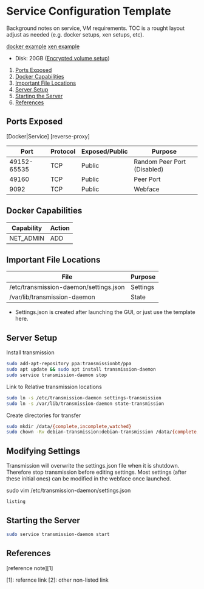 Service Configuration Template
==============================
Background notes on service, VM requirements. TOC is a rought layout adjust as
needed (e.g. docker setups, xen setups, etc).

[docker example](gogs/README.md)
[xen example](../virtualization/vm-templates/steam-7-days-to-die/README.md)

* Disk: 20GB ([Encrypted volume setup](../operating-systems/ubuntu/16.04/server.md#creating-an-encrypted-volume))

1. [Ports Exposed](#ports-exposed)
1. [Docker Capabilities](#docker-capabilities)
1. [Important File Locations](#important-file-locations)
1. [Server Setup](#server-setup)
1. [Starting the Server](#starting-the-server)
1. [References](#references)

Ports Exposed
-------------
[Docker|Service] [reverse-proxy]

| Port        | Protocol | Exposed/Public | Purpose                     |
|-------------|----------|----------------|-----------------------------|
| 49152-65535 | TCP      | Public         | Random Peer Port (Disabled) |
| 49160       | TCP      | Public         | Peer Port                   |
| 9092        | TCP      | Public         | Webface                     |

Docker Capabilities
-------------------

| Capability | Action |
|------------|--------|
| NET_ADMIN  | ADD    |

Important File Locations
------------------------

| File                                      | Purpose  |
|-------------------------------------------|----------|
| /etc/transmission-daemon/settings.json    | Settings |
| /var/lib/transmission-daemon              | State    |
* Settings.json is created after launching the GUI, or just use the template
  here.

Server Setup
-------------
Install transmission

```bash
sudo add-apt-repository ppa:transmissionbt/ppa
sudo apt update && sudo apt install transmission-daemon
sudo service transmission-daemon stop
```

Link to Relative transmission locations
```bash
sudo ln -s /etc/transmission-daemon settings-transmission
sudo ln -s /var/lib/transmission-daemon state-transmission
```

Create directories for transfer
```bash
sudo mkdir /data/{complete,incomplete,watched}
sudo chown -Rv debian-transmission:debian-transmission /data/{complete,incomplete,watched}
```

Modifying Settings
------------------
Transmission will overwrite the settings.json file when it is shutdown. Therefore stop transmission before editing settings. Most settings (after these initial ones) can be modified in the webface once launched.

sudo vim /etc/transmission-daemon/settings.json
```vim
listing
```

Starting the Server
-------------------
```bash
sudo service transmission-daemon start
```

References
----------
[reference note][1]

[1]: refernce link
[2]: other non-listed link